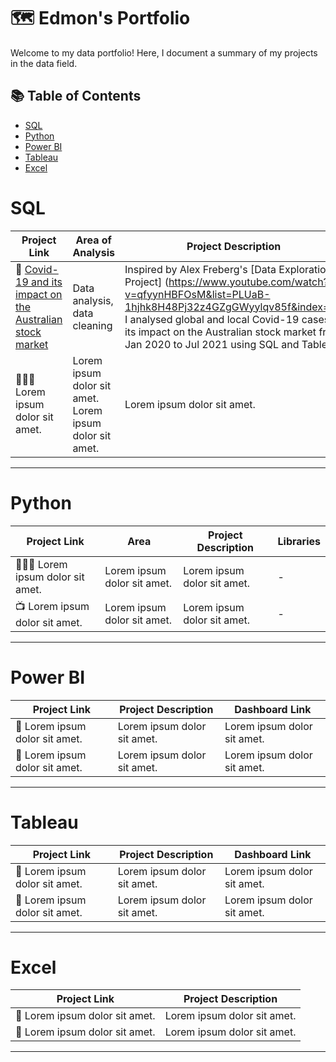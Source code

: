 # 🗺 Edmon's Portfolio

Welcome to my data portfolio! Here, I document a summary of my projects in the data field.

## 📚 Table of Contents
- [SQL](#sql)
- [Python](#python)
- [Power BI](#Power-BI)
- [Tableau](#tableau)
- [Excel](#excel)

# SQL

| Project Link | Area of Analysis | Project Description |
|---|---|---|
| 🦠 [Covid-19 and its impact on the Australian stock market](https://github.com/Baguette0812/Covid-19-Impact-on-Australian-stock-market) | Data analysis, data cleaning | Inspired by Alex Freberg's [Data Exploration Project] (https://www.youtube.com/watch?v=qfyynHBFOsM&list=PLUaB-1hjhk8H48Pj32z4GZgGWyylqv85f&index=1), I analysed global and local Covid-19 cases & its impact on the Australian stock market from Jan 2020 to Jul 2021 using SQL and Tableau. |
| 👩🏻‍⚕️ Lorem ipsum dolor sit amet. | Lorem ipsum dolor sit amet. Lorem ipsum dolor sit amet. | Lorem ipsum dolor sit amet. |

***

# Python

| Project Link | Area | Project Description | Libraries |
|---|---|---|---|
| 👩🏻‍💻 Lorem ipsum dolor sit amet. | Lorem ipsum dolor sit amet. | Lorem ipsum dolor sit amet. | - |
| 📺 Lorem ipsum dolor sit amet. | Lorem ipsum dolor sit amet. | Lorem ipsum dolor sit amet. | - |

***

# Power BI

| Project Link | Project Description | Dashboard Link |
|---|---|---|
| 🦄 Lorem ipsum dolor sit amet. | Lorem ipsum dolor sit amet. | Lorem ipsum dolor sit amet. |
| 🦠 Lorem ipsum dolor sit amet. | Lorem ipsum dolor sit amet. | Lorem ipsum dolor sit amet. |

***

# Tableau

| Project Link | Project Description | Dashboard Link |
|---|---|---|
| 🦄 Lorem ipsum dolor sit amet. | Lorem ipsum dolor sit amet. | Lorem ipsum dolor sit amet. |
| 🦠 Lorem ipsum dolor sit amet. | Lorem ipsum dolor sit amet. | Lorem ipsum dolor sit amet. |

***

# Excel

| Project Link | Project Description |
|---|---|
| 🦄 Lorem ipsum dolor sit amet. | Lorem ipsum dolor sit amet. | Lorem ipsum dolor sit amet. |
| 🦠 Lorem ipsum dolor sit amet. | Lorem ipsum dolor sit amet. | Lorem ipsum dolor sit amet. |

***
